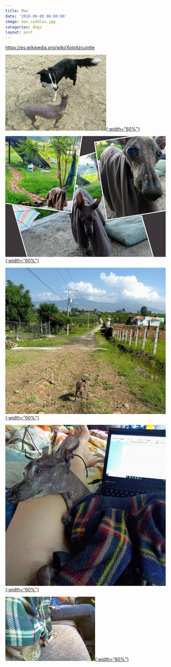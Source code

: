 ```yaml
---
title: Max
date: '2018-09-08 06:00:00'
image: max_cuddles.jpg
categories: dogs
layout: post
---
```


https://es.wikipedia.org/wiki/Xoloitzcuintle

[![](/images/max_torce_.jpg){:width="60%"}](/images/max_torce.jpg)

[![](/images/jedi_max_collage_.jpg){:width="60%"}](/images/jedi_max_collage.jpg)

[![](/images/max_looks_home_.jpg){:width="60%"}](/images/max_looks_home.jpg)

[![](/images/max_lap_.jpg){:width="60%"}](/images/max_lap.jpg)

[![](/images/max-jar_.jpg){:width="60%"}](/images/max-jar.jpg)